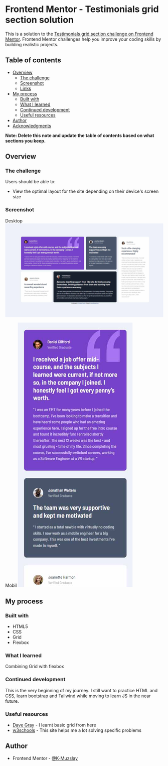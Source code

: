 # Frontend Mentor - Testimonials grid section solution

This is a solution to the [Testimonials grid section challenge on Frontend Mentor](https://www.frontendmentor.io/challenges/testimonials-grid-section-Nnw6J7Un7). Frontend Mentor challenges help you improve your coding skills by building realistic projects.

## Table of contents

- [Overview](#overview)
  - [The challenge](#the-challenge)
  - [Screenshot](#screenshot)
  - [Links](#links)
- [My process](#my-process)
  - [Built with](#built-with)
  - [What I learned](#what-i-learned)
  - [Continued development](#continued-development)
  - [Useful resources](#useful-resources)
- [Author](#author)
- [Acknowledgments](#acknowledgments)

**Note: Delete this note and update the table of contents based on what sections you keep.**

## Overview

### The challenge

Users should be able to:

- View the optimal layout for the site depending on their device's screen size

### Screenshot

Desktop
![Desktop](screenshots/desktop-screenshot.jpg)

Mobil
![Mobil](screenshots/mobile-screenshot.jpg)

## My process

### Built with

- HTML5
- CSS
- Grid
- Flexbox

### What I learned

Combining Grid with flexbox

### Continued development

This is the very beginning of my journey.
I still want to practice HTML and CSS, learn bootstrap and Tailwind while moving to learn JS in the near future.

### Useful resources

- [Dave Gray](https://www.youtube.com/c/DaveGrayTeachesCode) - I learnt basic grid from here
- [w3schools](https://www.w3schools.com/) - This site helps me a lot solving specific problems

## Author

- Frontend Mentor - [@K-Muzslay](https://www.frontendmentor.io/profile/K-Muzslay)
